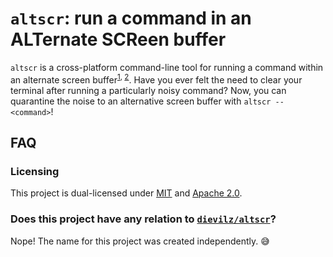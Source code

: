 # `altscr`: run a command in an ALTernate SCReen buffer

`altscr` is a cross-platform command-line tool for running a command within an
alternate screen buffer<sup>[1], [2]</sup>. Have you ever felt the
need to clear your terminal after running a particularly noisy command? Now, you
can quarantine the noise to an alternative screen buffer with `altscr --
<command>`!

[1]: https://terminalguide.namepad.de/mode/p47/
[2]: https://learn.microsoft.com/en-us/windows/console/console-virtual-terminal-sequences#alternate-screen-buffer

## FAQ

### Licensing

This project is dual-licensed under [MIT](./LICENSE-MIT) and [Apache
2.0](./LICENSE-APACHE).

### Does this project have any relation to [`dievilz/altscr`]?

Nope! The name for this project was created independently. 😅

[`dievilz/altscr`]: https://github.com/dievilz/altscr
